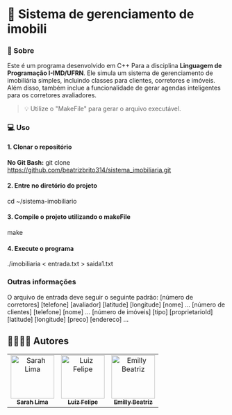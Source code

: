 # :house_with_garden: Sistema de gerenciamento de imobili
### :mag_right: Sobre

Este é um programa desenvolvido em C++ Para a disciplina **Linguagem de Programação I-IMD/UFRN**. Ele simula um sistema de gerenciamento de imobiliária simples, incluindo classes para clientes, corretores e imóveis. Além disso, também inclue a funcionalidade de gerar agendas inteligentes para os corretores avaliadores.

> :bulb: Utilize o "MakeFile" para gerar o arquivo executável.

### :computer: Uso
#### 1. Clonar o repositório
**No Git Bash:**
git clone https://github.com/beatrizbrito314/sistema_imobiliaria.git
#### 2. Entre no diretório do projeto
cd ~/sistema-imobiliario
#### 3. Compile o projeto utilizando o makeFile
make
#### 4. Execute o programa
./imobiliaria < entrada.txt > saida1.txt
### Outras informações
O arquivo de entrada deve seguir o seguinte padrão:
[número de corretores]
[telefone] [avaliador] [latitude] [longitude] [nome]
...
[número de clientes]
[telefone] [nome]
...
[número de imóveis]
[tipo] [proprietarioId] [latitude] [longitude] [preco] [endereco]
...

## 👩‍💻👨‍💻 Autores

<table>
  <tr>
    <td align="center">
      <a href="https://github.com/heyitssarah">
        <img src="https://github.com/heyitssarah.png" width="100px;" alt="Sarah Lima"/>
        <br />
        <sub><b>Sarah Lima</b></sub>
      </a>
    </td>
    <td align="center">
      <a href="https://github.com/luzdrik">
        <img src="https://github.com/luzdrik.png" width="100px;" alt="Luiz Felipe"/>
        <br />
        <sub><b>Luiz Felipe</b></sub>
      </a>
    </td>
    <td align="center">
      <a href="https://github.com/beatrizbrito314">
        <img src="https://github.com/beatrizbrito314.png" width="100px;" alt="Emilly Beatriz"/>
        <br />
        <sub><b>Emilly Beatriz</b></sub>
      </a>
    </td>
  </tr>
</table>
